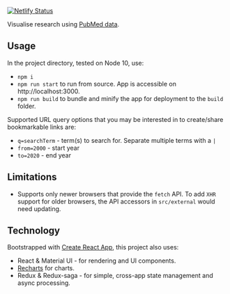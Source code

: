 [![Netlify Status](https://api.netlify.com/api/v1/badges/4a7fadb4-3456-46e4-b1bc-eeb919985dbe/deploy-status)](https://app.netlify.com/sites/blissful-bartik-e24992/deploys)

Visualise research using [PubMed data](https://www.ncbi.nlm.nih.gov/books/NBK3827).

## Usage

In the project directory, tested on Node 10, use:
* `npm i`
* `npm run start` to run from source. App is accessible on http://localhost:3000.
* `npm run build` to bundle and minify the app for deployment to the `build` folder.

Supported URL query options that you may be interested in to create/share bookmarkable links are:
* `q=searchTerm` - term(s) to search for. Separate multiple terms with a `|`
* `from=2000` - start year
* `to=2020` - end year

## Limitations

* Supports only newer browsers that provide the `fetch` API. To add `XHR` support for older browsers, the API accessors in `src/external` would need updating.

## Technology

Bootstrapped with [Create React App](https://github.com/facebook/create-react-app), this project also uses:
* React & Material UI - for rendering and UI components.
* [Recharts](https://recharts.org/) for charts.
* Redux & Redux-saga - for simple, cross-app state management and async processing.